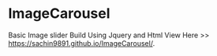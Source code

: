 # ImageCarousel


Basic Image slider Build Using Jquery and Html 
View Here >> https://sachin9891.github.io/ImageCarousel/.
